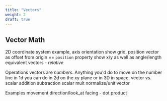 ```yaml
---
title: "Vectors"
weight: 2
draft: true
---
```


## Vector Math

2D coordinate system
    example, axis orientation
    show grid, position
    vector as offset from origin == `position` property
    show x/y as well as angle/length
    equivalent vectors - *relative*

Operations
    vectors are *numbers*. Anything you'd do to move on the number line in 1d you can do in 2d on the xy plane or in 3D in space.
    vector vs. scalar
    addition
    subtraction
    scalar mult
    normalize/unit vector

Examples
    movement
    direction/look_at
    facing - dot product